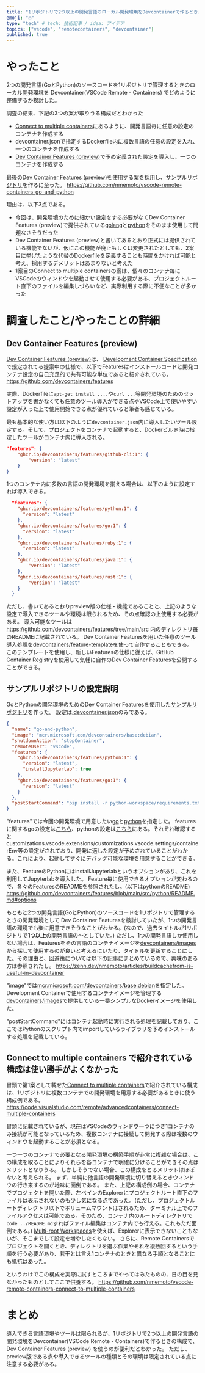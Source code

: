 ```yaml
---
title: "1リポジトリで2つ以上の開発言語のローカル開発環境をDevcontainerで作るとき、Dev Container Featuresが便利"
emoji: "🔥"
type: "tech" # tech: 技術記事 / idea: アイデア
topics: ["vscode", "remotecontainers", "devcontainer"]
published: true
---
```


# やったこと

2つの開発言語(GoとPython)のソースコードを1リポジトリで管理するときのローカル開発環境を Devcontainer(VSCode Remote  - Containers) でどのように整備するか検討した。

調査の結果、下記の3つの案が取りうる構成だとわかった

- [Connect to multiple containers](https://code.visualstudio.com/remote/advancedcontainers/connect-multiple-containers)にあるように、開発言語毎に任意の設定のコンテナを作成する
- devcontainer.jsonで指定するDockerfile内に複数言語の任意の設定を入れ、一つのコンテナを作成する
- [Dev Container Features (preview)](https://code.visualstudio.com/docs/remote/containers#_dev-container-features-preview)で予め定義された設定を導入し、一つのコンテナを作成する

最後の[Dev Container Features (preview)](https://code.visualstudio.com/docs/remote/containers#_dev-container-features-preview)を使用する案を採用し、[サンプルリポジトリ](https://github.com/nmemoto/vscode-remote-containers-go-and-python)を作るに至った。
https://github.com/nmemoto/vscode-remote-containers-go-and-python

理由は、以下3点である。
- 今回は、開発環境のために細かい設定をする必要がなくDev Container Features (preview)で提供されている[golang](https://github.com/devcontainers/features/tree/main/src/go)と[python](https://github.com/devcontainers/features/tree/main/src/python)をそのまま使用して問題なさそうだった
- Dev Container Features (preview)と書いてあるとおり正式には提供されている機能でないが、仮にこの機能が廃止もしくは変更されたとしても、2案目に挙げたような代替のDockerfileを定義することも時間をかければ可能と考え、採用するデメリットはあまりないと考えた
- 1案目のConnect to multiple containersの案は、個々のコンテナ毎にVSCodeのウィンドウを起動させて使用する必要がある、プロジェクトルート直下のファイルを編集しづらいなど、実際利用する際に不便なことが多かった

# 調査したこと/やったことの詳細

## Dev Container Features (preview) 

[Dev Container Features (preview)](https://code.visualstudio.com/docs/remote/containers#_dev-container-features-preview)は、 [Development Container Specification](https://containers.dev/implementors/features/)で規定されてる提案中の仕様で、以下でFeaturesはインストールコードと開発コンテナ設定の自己充足的で共有可能な単位であると紹介されている。
https://github.com/devcontainers/features

実際、Dockerfileに`apt-get install ....`や`curl ...`等開発環境のためのセットアップを書かなくても任意のツール導入ができる点やVSCode上で使いやすい設定が入った上で使用開始できる点が優れていると筆者も感じている。

最も基本的な使い方は以下のように`devcontainer.json`内に導入したいツール設定する。そして、プロジェクトをコンテナで起動すると、Dockerビルド時に指定したツールがコンテナ内に導入される。

```json
"features": {
    "ghcr.io/devcontainers/features/github-cli:1": {
        "version": "latest"
    }
}
```

1つのコンテナ内に多数の言語の開発環境を揃える場合は、以下のように設定すれば導入できる。

```json
  "features": {
    "ghcr.io/devcontainers/features/python:1": {
      "version": "latest"
    },
    "ghcr.io/devcontainers/features/go:1": {
      "version": "latest"
    },
    "ghcr.io/devcontainers/features/ruby:1": {
      "version": "latest"
    },
    "ghcr.io/devcontainers/features/java:1": {
        "version": "latest"
    },
    "ghcr.io/devcontainers/features/rust:1": {
        "version": "latest"
    }
  }
```

ただし、書いてあるとおりpreview版の仕様・機能であることと、上記のような設定で導入できるツールや環境は限られるため、その点確認の上使用する必要がある。
導入可能なツールは https://github.com/devcontainers/features/tree/main/src 内のディレクトリ毎のREADMEに記載されている。
Dev Container Featuresを用いた任意のツール導入処理を[devcontainers/feature-template](https://github.com/devcontainers/feature-template)を使って自作することもできる。
このテンプレートを使用し、新しいFeaturesの仕様に従えば、GitHub Container Registryを使用して気軽に自作のDev Container Featuresを公開することができる。

## サンプルリポジトリの設定説明

GoとPythonの開発環境のためのDev Container Featuresを使用した[サンプルリポジトリ](https://github.com/nmemoto/vscode-remote-containers-go-and-python)を作った。
設定は[.devcontainer.json](https://github.com/nmemoto/vscode-remote-containers-go-and-python/blob/main/.devcontainer.json)のみである。

```json:.devcontainer.json
{
  "name": "go-and-python",
  "image": "mcr.microsoft.com/devcontainers/base:debian",
  "shutdownAction": "stopContainer",
  "remoteUser": "vscode",
  "features": {
    "ghcr.io/devcontainers/features/python:1": {
      "version": "latest",
      "installJupyterlab": true
    },
    "ghcr.io/devcontainers/features/go:1": {
      "version": "latest"
    }
  },
  "postStartCommand": "pip install -r python-workspace/requirements.txt"
}
```

"features"では今回の開発環境で用意したい[go](https://github.com/devcontainers/features/tree/main/src/go)と[python](https://github.com/devcontainers/features/tree/main/src/python)を指定した。
featuresに関するgoの設定は[こちら](https://github.com/devcontainers/features/blob/main/src/go/devcontainer-feature.json)、pythonの設定は[こちら](https://github.com/devcontainers/features/blob/main/src/python/devcontainer-feature.json)にある。それぞれ確認するとcustomizations.vscode.extensions/customizations.vscode.settings/containerEnv等の設定がされており、開発に適した設定が予めされていることがわかる。これにより、起動してすぐにデバッグ可能な環境を用意することができる。

また、FeatureのPythonにはinstallJupyterlabというオプションがあり、これを利用してJupyterlabを導入した。
Feature毎に使用できるオプションが変わるので、各々のFeaturesのREADMEを参照されたし。(以下はpythonのREADME)
https://github.com/devcontainers/features/blob/main/src/python/README.md#options

もともと2つの開発言語(GoとPython)のソースコードを1リポジトリで管理するときの開発環境として Dev Container Featuresを検討していたが、1つの開発言語の環境でも楽に用意できそうなことがわかる。(なので、過去タイトルが1リポジトリで**1つ以上**の開発言語の〜としていた。)
ただし、1つの開発言語しか使用しない場合は、Featuresをその言語のコンテナイメージを[devcontainers/images](https://github.com/devcontainers/images)から探して使用するのが良いと考えるにいたり、タイトルを更新することにした。その理由と、回避策については以下の記事にまとめているので、興味のある方は参照されたし。
https://zenn.dev/nmemoto/articles/buildcachefrom-is-useful-in-devcontainer

"image"では[mcr.microsoft.com/devcontainers/base:debian](https://github.com/devcontainers/images/tree/main/src/base-debian)を指定した。Development Containerで使用するコンテナイメージを管理する[devcontainers/images](https://github.com/devcontainers/images)で提供している一番シンプルなDockerイメージを使用した。

"postStartCommand"にはコンテナ起動時に実行される処理を記載しており、ここではPythonのスクリプト内でimportしているライブラリを予めインストールする処理を記載している。

## Connect to multiple containers で紹介されている構成は使い勝手がよくなかった

冒頭で第1案として載せた[Connect to multiple containers](https://code.visualstudio.com/remote/advancedcontainers/connect-multiple-containers)で紹介されている構成は、1リポジトリに複数コンテナでの開発環境を用意する必要があるときに使う構成例である。
https://code.visualstudio.com/remote/advancedcontainers/connect-multiple-containers

冒頭に記載されているが、現在はVSCodeのウィンドウ一つにつき1コンテナのみ接続が可能となっているため、複数コンテナに接続して開発する際は複数のウィンドウを起動することが必須となる。

一つ一つのコンテナで必要となる開発環境の構築手順が非常に複雑な場合は、この構成を取ることによりそれらを各コンテナで明確に分けることができその点はメリットとなりうる。
しかしそうでない場合、この構成をとるメリットはほぼないと考えられる。
まず、単純に他言語の開発環境に切り替えるときウィンドウの行き来するのが地味に面倒である。
また、上記の構成例の場合、コンテナでプロジェクトを開いた際、左ペインのExplorerにプロジェクトルート直下のファイルは表示されないのも少し気になる点であった。(ただし、プロジェクトルートディレクトリ以下でボリュームマウントはされるため、ターミナル上でのファイルアクセスは可能である。そのため、コンテナ内のルートディレクトリで`code ../README.md`すればファイル編集はコンテナ内でも行える。これもただ面倒である。)
[Multi-root Workspaces](https://code.visualstudio.com/docs/editor/multi-root-workspaces)を使えば、Explorerに表示できないこともないが、そこまでして設定を増やしたくもない。
さらに、Remote Containersでプロジェクトを開くとき、ディレクトリを選ぶ作業やそれを複数回するという手順を行う必要があり、若干とは言え1コンテナのときと異なる手順となることにも抵抗はあった。

というわけでこの構成を実際に試すところまでやってはみたものの、日の目を見なかったものとしてここで供養する。
https://github.com/nmemoto/vscode-remote-containers-connect-to-multiple-containers

# まとめ

導入できる言語環境やツールは限られるが、1リポジトリで2つ以上の開発言語の開発環境をDevcontainer(VSCode Remote - Containers)で作るときの構成で、Dev Container Features (preview) を使うのが便利だとわかった。
ただし、preview版である点や導入できるツールの種類とその環境は限定されている点に注意する必要がある。
